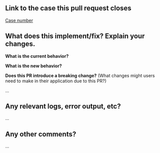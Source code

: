 <!-- Please fill out the blanks below. -->

Link to the case this pull request closes
------------------------------------------
[Case number](https://link-to-case.here)

What does this implement/fix? Explain your changes.
---------------------------------------------------
**What is the current behavior?**

**What is the new behavior?**

**Does this PR introduce a breaking change?** (What changes might users need to make in their application due to this PR?)

…

Any relevant logs, error output, etc?
-------------------------------------
…
<!-- If it’s long, please paste to https://gist.github.com/ and insert the link here. -->

Any other comments?
-------------------
…
